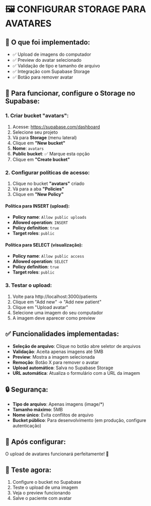 # 🖼️ CONFIGURAR STORAGE PARA AVATARES

## 🎯 **O que foi implementado:**
- ✅ Upload de imagens do computador
- ✅ Preview do avatar selecionado
- ✅ Validação de tipo e tamanho de arquivo
- ✅ Integração com Supabase Storage
- ✅ Botão para remover avatar

## 🔧 **Para funcionar, configure o Storage no Supabase:**

### **1. Criar bucket "avatars":**
1. Acesse: https://supabase.com/dashboard
2. Selecione seu projeto
3. Vá para **Storage** (menu lateral)
4. Clique em **"New bucket"**
5. **Nome**: `avatars`
6. **Public bucket**: ✅ Marque esta opção
7. Clique em **"Create bucket"**

### **2. Configurar políticas de acesso:**
1. Clique no bucket **"avatars"** criado
2. Vá para a aba **"Policies"**
3. Clique em **"New Policy"**

#### **Política para INSERT (upload):**
- **Policy name**: `Allow public uploads`
- **Allowed operation**: `INSERT`
- **Policy definition**: `true`
- **Target roles**: `public`

#### **Política para SELECT (visualização):**
- **Policy name**: `Allow public access`
- **Allowed operation**: `SELECT`
- **Policy definition**: `true`
- **Target roles**: `public`

### **3. Testar o upload:**
1. Volte para http://localhost:3000/patients
2. Clique em "Add new" → "Add new patient"
3. Clique em "Upload avatar"
4. Selecione uma imagem do seu computador
5. A imagem deve aparecer como preview

## ✅ **Funcionalidades implementadas:**

- **Seleção de arquivo**: Clique no botão abre seletor de arquivos
- **Validação**: Aceita apenas imagens até 5MB
- **Preview**: Mostra a imagem selecionada
- **Remoção**: Botão X para remover o avatar
- **Upload automático**: Salva no Supabase Storage
- **URL automática**: Atualiza o formulário com a URL da imagem

## 🔒 **Segurança:**
- **Tipo de arquivo**: Apenas imagens (image/*)
- **Tamanho máximo**: 5MB
- **Nome único**: Evita conflitos de arquivo
- **Bucket público**: Para desenvolvimento (em produção, configure autenticação)

## 🚀 **Após configurar:**
O upload de avatares funcionará perfeitamente! 🎉

## 📱 **Teste agora:**
1. Configure o bucket no Supabase
2. Teste o upload de uma imagem
3. Veja o preview funcionando
4. Salve o paciente com avatar
